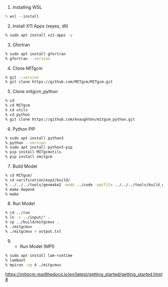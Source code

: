 
1. Installing WSL
```powershell
% wsl --install
```

2. Install X11 Apps (xeyes, dll)
```bash
% sudo apt install x11-apps -y
```

3. Gfortran
```bash
% sudo apt install gfortran
% gfortran --version
```

4. Clone MITgcm
```bash
% git --version
% git clone https://github.com/MITgcm/MITgcm.git
```
5. Clone mitgcm_python
```bash
% cd
% cd MITgcm
% cd utils
% cd python
% git clone https://github.com/knaughten/mitgcm_python.git
```

6. Python PIP
```bash
% sudo apt install python3
% python --version
% sudo apt install python3-pip
% pip install MITgcmutils
% pip install xmitgcm
```

7. Build Model
```bash
% cd MITgcm/
% cd verification/exp2/build/
% ../../../tools/genmake2 -mods ../code -optfile ../../../tools/build_options/linux_amd64_gfortran
% make depend
% make
```

8. Run Model
```bash
% cd ../run
% ln -s ../input/* .
% cp ../build/mitgcmuv .
% ./mitgcmuv
% ./mitgcmuv > output.txt
```

9. * Run Model (MPI)
```bash
% sudo apt install lam-runtime
% lamboot
% mpirun -np 4 ./mitgcmuv
```


https://mitgcm.readthedocs.io/en/latest/getting_started/getting_started.html#
